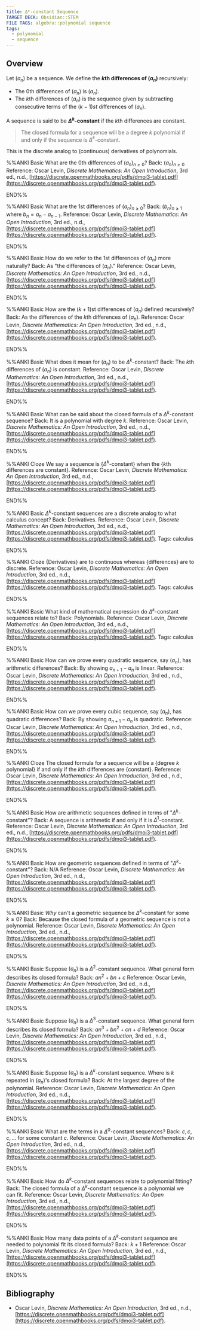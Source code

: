 ```yaml
---
title: ∆ᵏ-constant Sequence
TARGET DECK: Obsidian::STEM
FILE TAGS: algebra::polynomial sequence
tags:
  - polynomial
  - sequence
---
```


## Overview

Let $(a_n)$ be a sequence. We define the **$k$th differences of $(a_n)$** recursively:

* The $0$th differences of $(a_n)$ is $(a_n)$.
* The $k$th differences of $(a_n)$ is the sequence given by subtracting consecutive terms of the $(k-1)st$ differences of $(a_n)$.

A sequence is said to be **$\Delta^k$-constant** if the $k$th differences are constant.

> The closed formula for a sequence will be a degree $k$ polynomial if and only if the sequence is $\Delta^k$-constant.

This is the discrete analog to (continuous) derivatives of polynomials.

%%ANKI
Basic
What are the $0$th differences of $(a_n)_{n \geq 0}$?
Back: $(a_n)_{n \geq 0}$
Reference: Oscar Levin, *Discrete Mathematics: An Open Introduction*, 3rd ed., n.d., [https://discrete.openmathbooks.org/pdfs/dmoi3-tablet.pdf](https://discrete.openmathbooks.org/pdfs/dmoi3-tablet.pdf).
<!--ID: 1713580109096-->
END%%

%%ANKI
Basic
What are the $1$st differences of $(a_n)_{n \geq 0}$?
Back: $(b_n)_{n \geq 1}$ where $b_n = a_n - a_{n - 1}$.
Reference: Oscar Levin, *Discrete Mathematics: An Open Introduction*, 3rd ed., n.d., [https://discrete.openmathbooks.org/pdfs/dmoi3-tablet.pdf](https://discrete.openmathbooks.org/pdfs/dmoi3-tablet.pdf).
<!--ID: 1713580109118-->
END%%

%%ANKI
Basic
How do we refer to the $1$st differences of $(a_n)$ more naturally?
Back: As "the differences of $(a_n)$."
Reference: Oscar Levin, *Discrete Mathematics: An Open Introduction*, 3rd ed., n.d., [https://discrete.openmathbooks.org/pdfs/dmoi3-tablet.pdf](https://discrete.openmathbooks.org/pdfs/dmoi3-tablet.pdf).
<!--ID: 1713580109125-->
END%%

%%ANKI
Basic
How are the $(k + 1)$st differences of $(a_n)$ defined recursively?
Back: As the differences of the $k$th differences of $(a_n)$.
Reference: Oscar Levin, *Discrete Mathematics: An Open Introduction*, 3rd ed., n.d., [https://discrete.openmathbooks.org/pdfs/dmoi3-tablet.pdf](https://discrete.openmathbooks.org/pdfs/dmoi3-tablet.pdf).
<!--ID: 1713580109153-->
END%%

%%ANKI
Basic
What does it mean for $(a_n)$ to be $\Delta^k$-constant?
Back: The $k$th differences of $(a_n)$ is constant.
Reference: Oscar Levin, *Discrete Mathematics: An Open Introduction*, 3rd ed., n.d., [https://discrete.openmathbooks.org/pdfs/dmoi3-tablet.pdf](https://discrete.openmathbooks.org/pdfs/dmoi3-tablet.pdf).
<!--ID: 1713580109175-->
END%%

%%ANKI
Basic
What can be said about the closed formula of a $\Delta^k$-constant sequence?
Back: It is a polynomial with degree $k$.
Reference: Oscar Levin, *Discrete Mathematics: An Open Introduction*, 3rd ed., n.d., [https://discrete.openmathbooks.org/pdfs/dmoi3-tablet.pdf](https://discrete.openmathbooks.org/pdfs/dmoi3-tablet.pdf).
<!--ID: 1713580109182-->
END%%

%%ANKI
Cloze
We say a sequence is {$\Delta^k$-constant} when the {$k$th differences are constant}.
Reference: Oscar Levin, *Discrete Mathematics: An Open Introduction*, 3rd ed., n.d., [https://discrete.openmathbooks.org/pdfs/dmoi3-tablet.pdf](https://discrete.openmathbooks.org/pdfs/dmoi3-tablet.pdf).
<!--ID: 1713580109189-->
END%%

%%ANKI
Basic
$\Delta^k$-constant sequences are a discrete analog to what calculus concept?
Back: Derivatives.
Reference: Oscar Levin, *Discrete Mathematics: An Open Introduction*, 3rd ed., n.d., [https://discrete.openmathbooks.org/pdfs/dmoi3-tablet.pdf](https://discrete.openmathbooks.org/pdfs/dmoi3-tablet.pdf).
Tags: calculus
<!--ID: 1713580109197-->
END%%

%%ANKI
Cloze
{Derivatives} are to continuous whereas {differences} are to discrete.
Reference: Oscar Levin, *Discrete Mathematics: An Open Introduction*, 3rd ed., n.d., [https://discrete.openmathbooks.org/pdfs/dmoi3-tablet.pdf](https://discrete.openmathbooks.org/pdfs/dmoi3-tablet.pdf).
Tags: calculus
<!--ID: 1714554400146-->
END%%

%%ANKI
Basic
What kind of mathematical expression do $\Delta^k$-constant sequences relate to?
Back: Polynomials.
Reference: Oscar Levin, *Discrete Mathematics: An Open Introduction*, 3rd ed., n.d., [https://discrete.openmathbooks.org/pdfs/dmoi3-tablet.pdf](https://discrete.openmathbooks.org/pdfs/dmoi3-tablet.pdf).
Tags: calculus
<!--ID: 1713580109203-->
END%%

%%ANKI
Basic
How can we prove every quadratic sequence, say $(a_n)$, has arithmetic differences?
Back: By showing $a_{n+1} - a_n$ is linear.
Reference: Oscar Levin, *Discrete Mathematics: An Open Introduction*, 3rd ed., n.d., [https://discrete.openmathbooks.org/pdfs/dmoi3-tablet.pdf](https://discrete.openmathbooks.org/pdfs/dmoi3-tablet.pdf).
<!--ID: 1713580109225-->
END%%

%%ANKI
Basic
How can we prove every cubic sequence, say $(a_n)$, has quadratic differences?
Back: By showing $a_{n+1} - a_n$ is quadratic.
Reference: Oscar Levin, *Discrete Mathematics: An Open Introduction*, 3rd ed., n.d., [https://discrete.openmathbooks.org/pdfs/dmoi3-tablet.pdf](https://discrete.openmathbooks.org/pdfs/dmoi3-tablet.pdf).
<!--ID: 1713580109232-->
END%%

%%ANKI
Cloze
The closed formula for a sequence will be a {degree $k$ polynomial} if and only if the $k$th differences are {constant}.
Reference: Oscar Levin, *Discrete Mathematics: An Open Introduction*, 3rd ed., n.d., [https://discrete.openmathbooks.org/pdfs/dmoi3-tablet.pdf](https://discrete.openmathbooks.org/pdfs/dmoi3-tablet.pdf).
<!--ID: 1713580109237-->
END%%

%%ANKI
Basic
How are arithmetic sequences defined in terms of "$\Delta^k$-constant"?
Back: A sequence is arithmetic if and only if it is $\Delta^1$-constant.
Reference: Oscar Levin, *Discrete Mathematics: An Open Introduction*, 3rd ed., n.d., [https://discrete.openmathbooks.org/pdfs/dmoi3-tablet.pdf](https://discrete.openmathbooks.org/pdfs/dmoi3-tablet.pdf).
<!--ID: 1713580109244-->
END%%

%%ANKI
Basic
How are geometric sequences defined in terms of "$\Delta^k$-constant"?
Back: N/A
Reference: Oscar Levin, *Discrete Mathematics: An Open Introduction*, 3rd ed., n.d., [https://discrete.openmathbooks.org/pdfs/dmoi3-tablet.pdf](https://discrete.openmathbooks.org/pdfs/dmoi3-tablet.pdf).
<!--ID: 1713580109250-->
END%%

%%ANKI
Basic
*Why* can't a geometric sequence be $\Delta^k$-constant for some $k \geq 0$?
Back: Because the closed formula of a geometric sequence is not a polynomial.
Reference: Oscar Levin, *Discrete Mathematics: An Open Introduction*, 3rd ed., n.d., [https://discrete.openmathbooks.org/pdfs/dmoi3-tablet.pdf](https://discrete.openmathbooks.org/pdfs/dmoi3-tablet.pdf).
<!--ID: 1713580109255-->
END%%

%%ANKI
Basic
Suppose $(a_n)$ is a $\Delta^2$-constant sequence. What general form describes its closed formula?
Back: $an^2 + bn + c$
Reference: Oscar Levin, *Discrete Mathematics: An Open Introduction*, 3rd ed., n.d., [https://discrete.openmathbooks.org/pdfs/dmoi3-tablet.pdf](https://discrete.openmathbooks.org/pdfs/dmoi3-tablet.pdf).
<!--ID: 1713580109261-->
END%%

%%ANKI
Basic
Suppose $(a_n)$ is a $\Delta^3$-constant sequence. What general form describes its closed formula?
Back: $an^3 + bn^2 + cn + d$
Reference: Oscar Levin, *Discrete Mathematics: An Open Introduction*, 3rd ed., n.d., [https://discrete.openmathbooks.org/pdfs/dmoi3-tablet.pdf](https://discrete.openmathbooks.org/pdfs/dmoi3-tablet.pdf).
<!--ID: 1713580109265-->
END%%

%%ANKI
Basic
Suppose $(a_n)$ is a $\Delta^k$-constant sequence. Where is $k$ repeated in $(a_n)$'s closed formula?
Back: At the largest degree of the polynomial.
Reference: Oscar Levin, *Discrete Mathematics: An Open Introduction*, 3rd ed., n.d., [https://discrete.openmathbooks.org/pdfs/dmoi3-tablet.pdf](https://discrete.openmathbooks.org/pdfs/dmoi3-tablet.pdf).
<!--ID: 1713580109270-->
END%%

%%ANKI
Basic
What are the terms in a $\Delta^0$-constant sequences?
Back: $c, c, c, \ldots$ for some constant $c$.
Reference: Oscar Levin, *Discrete Mathematics: An Open Introduction*, 3rd ed., n.d., [https://discrete.openmathbooks.org/pdfs/dmoi3-tablet.pdf](https://discrete.openmathbooks.org/pdfs/dmoi3-tablet.pdf).
<!--ID: 1713580109274-->
END%%

%%ANKI
Basic
How do $\Delta^k$-constant sequences relate to polynomial fitting? 
Back: The closed formula of a $\Delta^k$-constant sequence is a polynomial we can fit.
Reference: Oscar Levin, *Discrete Mathematics: An Open Introduction*, 3rd ed., n.d., [https://discrete.openmathbooks.org/pdfs/dmoi3-tablet.pdf](https://discrete.openmathbooks.org/pdfs/dmoi3-tablet.pdf).
<!--ID: 1713580109280-->
END%%

%%ANKI
Basic
How many data points of a $\Delta^k$-constant sequence are needed to polynomial fit its closed formula?
Back: $k + 1$
Reference: Oscar Levin, *Discrete Mathematics: An Open Introduction*, 3rd ed., n.d., [https://discrete.openmathbooks.org/pdfs/dmoi3-tablet.pdf](https://discrete.openmathbooks.org/pdfs/dmoi3-tablet.pdf).
<!--ID: 1713580109285-->
END%%

## Bibliography

* Oscar Levin, *Discrete Mathematics: An Open Introduction*, 3rd ed., n.d., [https://discrete.openmathbooks.org/pdfs/dmoi3-tablet.pdf](https://discrete.openmathbooks.org/pdfs/dmoi3-tablet.pdf).